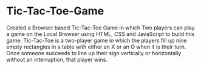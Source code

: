# Tic-Tac-Toe-Game
Created a Browser based Tic-Tac-Toe Game in which Two players can play a game on the Local Browser using HTML, CSS and JavaScript to build this game.
Tic-Tac-Toe is a two-player game in which the players fill up nine empty rectangles in a table with either an X or an O when it is their turn. Once someone succeeds to line up their sign vertically or horizontally without an interruption, that player wins.
